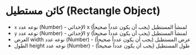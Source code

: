 # كائن مستطيل (Rectangle Object)

* `x` نوعه عدد (Number) - الإحداثي x لمنشأ المستطيل (يجب أن يكون عدداً صحيحاً)
* `y` نوعه عدد (Number) - الإحداثي y لمنشأ المستطيل (يجب أن يكون عدداً صحيحاً)
* العرض width نوعه عدد (Number) - عرض المستطيل (يجب أن يكون عدداً صحيحاً)
* الطول height نوعه عدد (Number) - طول المستطيل (يجب أن يكون عدداً صحيحاً)